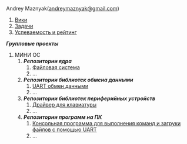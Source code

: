 Andrey Maznyak(andreymaznyak@gmail.com)

1. [Вики](https://github.com/andreymaznyak/am-C-C-practical-course/wiki)
1. [Задачи](https://github.com/andreymaznyak/am-C-C-practical-course/tree/master/2016_%D0%BE%D1%81%D0%B5%D0%BD%D1%8C/%D0%97%D0%B0%D0%B4%D0%B0%D1%87%D0%B8)
1. [Успеваемость и рейтинг](https://docs.google.com/spreadsheets/d/18kFjKYWFkckrT_8A5nxBWfJCOL46ZrXVVeJGJJfRUbg/edit#gid=0)     

***_Групповые проекты_***

1. МИНИ ОС
    1. **_Репозитории ядра_**  
       1. [Файловая система](https://github.com/Gorozhin/nanofs)
       1. ...
    1. **_Репозитории библиотек обмена данными_**  
       1. [UART обмен данными](https://github.com/fogost/interaction_protocol)
       1. ...
    1. **_Репозитории библиотек периферийных устройств_**  
       1. [Драйвер для клавиатуры](https://github.com/Eduard245/peripherals)
       1. ...
    1. **_Репозитории программ на ПК_**  
       1. [Консольная программа для выполнения команд и загруки файлов с помощью UART](https://github.com/maxiwpm/KM-pc-terminal)
       1. ...

